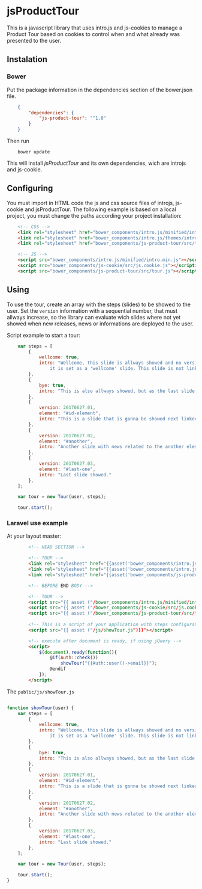 # jsProductTour

This is a javascript library that uses intro.js and js-cookies to manage a Product Tour
based on cookies to control when and what already was presented to the user.

## Instalation

### Bower

Put the package information in the dependencies section of the bower.json file.

```json
    {
        "dependencies": {
            "js-product-tour": "^1.0"
        }
    }
```

Then run

```
    bower update
```

This will install _jsProductTour_ and its own dependencies, wich are introjs and js-cookie.

## Configuring

You must import in HTML code the js and css source files of introjs, js-cookie and jsProductTour.
The following example is based on a local project, you must change the paths according your project installation:

```html
    <!-- CSS -->
    <link rel="stylesheet" href="bower_components/intro.js/minified/introjs.min.css">
    <link rel="stylesheet" href="bower_components/intro.js/themes/introjs-flattener.css">
    <link rel="stylesheet" href="bower_components/js-product-tour/src/tour.css">

    <!-- JS -->
    <script src="bower_components/intro.js/minified/intro.min.js"></script>
    <script src="bower_components/js-cookie/src/js.cookie.js"></script>
    <script src="bower_components/js-product-tour/src/tour.js"></script>
```

## Using

To use the tour, create an array with the steps (slides) to be showed to the user.
Set the `version` information with a sequential number, that must allways increase,
so the library can evaluate wich slides where not yet showed when new releases, news or informations
are deployed to the user.

Script example to start a tour:

```javascript
    var steps = [
        {
            wellcome: true,
            intro: "Wellcome, this slide is allways showed and no version is needed because \n\
                it is set as a 'wellcome' slide. This slide is not linked with any HTML element."
        },
        {
            bye: true,
            intro: "This is also allways showed, but as the last slide!"
        },
        {
            version: 20170627.01,
            element: "#id-element",
            intro: "This is a slide that is gonna be showed next linked element."
        },
        {
            version: 20170627.02,
            element: "#another",
            intro: "Another slide with news related to the another element."
        },
        {
            version: 20170627.03,
            element: "#last-one",
            intro: "Last slide showed."
        },
    ];

    var tour = new Tour(user, steps);

    tour.start();
```

### Laravel use example

At your layout master:

```html
        <!-- HEAD SECTION -->

        <!-- TOUR -->
        <link rel="stylesheet" href="{{asset('bower_components/intro.js/minified/introjs.min.css')}}">
        <link rel="stylesheet" href="{{asset('bower_components/intro.js/themes/introjs-flattener.css')}}">
        <link rel="stylesheet" href="{{asset('bower_components/js-product-tour/src/tour.css')}}">

        <!-- BEFORE END BODY -->

        <!-- TOUR -->
        <script src="{{ asset ("/bower_components/intro.js/minified/intro.min.js")}}"></script>
        <script src="{{ asset ("/bower_components/js-cookie/src/js.cookie.js")}}"></script>
        <script src="{{ asset ("/bower_components/js-product-tour/src/tour.js")}}"></script>
        
        <!-- This is a script of your application with steps configuration -->
        <script src="{{ asset ("/js/showTour.js")}}"></script>

        <!-- execute after document is ready, if using jQuery -->
        <script>
            $(document).ready(function(){
                @if(Auth::check())
                    showTour("{{Auth::user()->email}}");
                @endif
            });
        </script>        
```

The `public/js/showTour.js` 

```js

function showTour(user) {
    var steps = [
        {
            wellcome: true,
            intro: "Wellcome, this slide is allways showed and no version is needed because \n\
                it is set as a 'wellcome' slide. This slide is not linked with any HTML element."
        },
        {
            bye: true,
            intro: "This is also allways showed, but as the last slide!"
        },
        {
            version: 20170627.01,
            element: "#id-element",
            intro: "This is a slide that is gonna be showed next linked element."
        },
        {
            version: 20170627.02,
            element: "#another",
            intro: "Another slide with news related to the another element."
        },
        {
            version: 20170627.03,
            element: "#last-one",
            intro: "Last slide showed."
        },
    ];

    var tour = new Tour(user, steps);

    tour.start();
}

```

